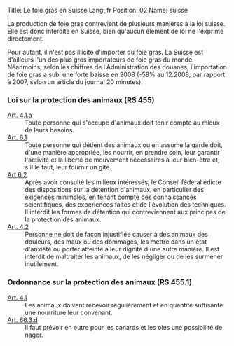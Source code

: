 Title: Le foie gras en Suisse
Lang: fr
Position: 02
Name: suisse

La production de foie gras contrevient de plusieurs manières à la loi suisse. Elle est donc interdite en Suisse, bien qu'aucun élément de loi ne l'exprime directement.

Pour autant, il n'est pas illicite d'importer du foie gras. La Suisse est d'ailleurs l'un des plus gros importateurs de foie gras du monde. Néanmoins, selon les chiffres de l'Administration des douanes, l'importation de foie gras a subi une forte baisse en 2008 (-58% au 12.2008, par rapport à 2007, selon un article du journal 20 minutes).

### Loi sur la protection des animaux (RS 455)

<dl>
<dt><a href="https://www.admin.ch/opc/fr/classified-compilation/20022103/index.html#a4">Art. 4.1.a</a></dt>
<dd>Toute personne qui s'occupe d'animaux doit tenir compte au mieux de leurs besoins.</dd>

<dt><a href="https://www.admin.ch/opc/fr/classified-compilation/20022103/index.html#a6">Art. 6.1</a></dt>
<dd>Toute personne qui détient des animaux ou en assume la garde doit, d'une manière appropriée, les nourrir, en prendre soin, leur garantir l'activité et la liberté de mouvement nécessaires à leur bien-être et, s'il le faut, leur fournir un gîte.</dd>

<dt><a href="https://www.admin.ch/opc/fr/classified-compilation/20022103/index.html#a6">Art 6.2</a></dt>
<dd>Après avoir consulté les milieux intéressés, le Conseil fédéral édicte des dispositions sur la détention d'animaux, en particulier des exigences minimales, en tenant compte des connaissances scientifiques, des expériences faites et de l'évolution des techniques. Il interdit les formes de détention qui contreviennent aux principes de la protection des animaux.</dd>

<dt><a href="https://www.admin.ch/opc/fr/classified-compilation/20022103/index.html#a4">Art. 4.2</a></dt>
<dd>Personne ne doit de façon injustifiée causer à des animaux des douleurs, des maux ou des dommages, les mettre dans un état d'anxiété ou porter atteinte à leur dignité d'une autre manière. Il est interdit de maltraiter les animaux, de les négliger ou de les surmener inutilement.</dd>
</dl>

### Ordonnance sur la protection des animaux (RS 455.1)

<dl>
<dt><a href="https://www.admin.ch/opc/fr/classified-compilation/20080796/index.html#a4">Art. 4.1</a></dt>
<dd>Les animaux doivent recevoir régulièrement et en quantité suffisante une nourriture leur convenant.</dd>

<dt><a href="https://www.admin.ch/opc/fr/classified-compilation/20080796/index.html#a66">Art. 66.3.d</a></dt>
<dd>Il faut prévoir en outre pour les canards et les oies une possibilité de nager.</dt>
</dl>
